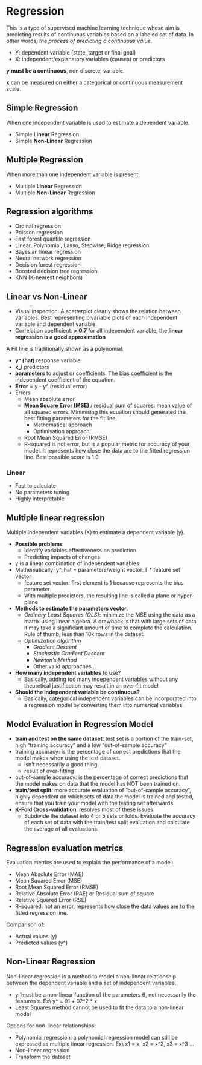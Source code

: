 # Regression

This is a type of supervised machine learning technique whose aim is predicting results of continuous variables based on a labeled set of data. In other words, *the process of predicting a continuous value*.

- Y: dependent variable (state, target or final goal)
- X: independent/explanatory variables (causes) or predictors

**y** **must be a continuous**, non discrete, variable.

**x** can be measured on either a categorical or continuous measurement scale.

## Simple Regression
When one independent variable is used to estimate a dependent variable.
- Simple **Linear** Regression
- Simple **Non-Linear** Regression
## Multiple Regression
When more than one independent variable is present.
- Multiple **Linear** Regression
- Multiple **Non-Linear** Regression

## Regression algorithms

- Ordinal regression
- Poisson regression
- Fast forest quantile regression
- Linear, Polynomial, Lasso, Stepwise, Ridge regression
- Bayesian linear regression
- Neural network regression
- Decision forest regression
- Boosted decision tree regression
- KNN (K-nearest neighbors)

## Linear vs Non-Linear

- Visual inspection: A scatterplot clearly shows the relation between variables. Best representing bivariable plots of each independent variable and dependent variable.
- Correlation coefficient: **> 0.7** for all independent variable, the **linear regression is a good approximation**

A Fit line is traditionally shown as a polynomial.
- **y^ (hat)** response variable
- **x_i** predictors
- **parameters** to adjust or coefficients. The bias coefficient is the independent coefficient of the equation.
- **Error** = y - y^ (residual error)
- Errors
    - Mean absolute error
    - **Mean Square Error (MSE)** / residual sum of squares: mean value of all squared errors. Minimising this ecuation should generated the best fitting parameters for the fit line.
        - Mathematical approach
        - Optimisation approach
    - Root Mean Squared Error (RMSE)
    - R-squared is not error, but is a popular metric for accuracy of your model. It represents how close the data are to the fitted regression line. Best possible score is 1.0

### Linear
- Fast to calculate
- No parameters tuning
- Highly interpretable

## Multiple linear regression

Multiple independent variables (X) to estimate a dependent variable (y).

- **Possible problems**
  - Identify variables effectiveness on prediction
  - Predicting impacts of changes
- y is a linear combination of independent variables
- Mathematically: y^_hat = parameters/weight vector_T * feature set vector
  - feature set vector: first element is 1 because represents the bias parameter
  - With multiple predictors, the resulting line is called a plane or hyper-plane
- **Methods to estimate the parameters vector**.
  - *Ordinary Least Squares (OLS)*: minimize the MSE using the data as a matrix using linear algebra. A drawback is that with large sets of data it may take a significant amount of time to complete the calculation. Rule of thumb, less than 10k rows in the dataset.
  - *Optimization algorithm*
    - *Gradient Descent*
    - *Stochastic Gradient Descent*
    - *Newton’s Method*
    - Other valid approaches...
- **How many independent variables** to use?
  - Basically, adding too many independent variables without any theoretical justification may result in an over-fit model.
- **Should the independent variable be continuous?**
  - Basically, categorical independent variables can be incorporated into a regression model by converting them into numerical variables.

## Model Evaluation in Regression Model

- **train and test on the same dataset**: test set is a portion of the train-set, high “training accuracy” and a low “out-of-sample accuracy”
- training accuracy: is the percentage of correct predictions that the model makes when using the test dataset.
  - isn't necessarily a good thing
  - result of over-fitting
- out-of-sample accuracy: is the percentage of correct predictions that the model makes on data that the model has NOT been trained on.
- **train/test split**: more accurate evaluation of “out-of-sample accuracy”, highly dependent on which sets of data the model is trained and tested, ensure that you train your model with the testing set afterwards
- **K-Fold Cross-validation**: resolves most of these issues.
  - Subdivide the dataset into 4 or 5 sets or folds. Evaluate the accuracy of each set of data with the train/test split evaluation and calculate the average of all evaluations.

## Regression evaluation metrics

Evaluation metrics are used to explain the performance of a model:
- Mean Absolute Error (MAE)
- Mean Squared Error (MSE)
- Root Mean Squared Error (RMSE)
- Relative Absolute Error (RAE) or Residual sum of square
- Relative Squared Error (RSE)
- R-squared: not an error, represents how close the data values are to the fitted regression line.

Comparison of:
- Actual values (y)
- Predicted values (y^)

## Non-Linear Regression

Non-linear regression is a method to model a non-linear relationship between the dependent variable and a set of independent variables.
- y ̂ must be a non-linear function of the parameters θ, not necessarily the features x. Ex\ y^ = θ1 + θ2^2 * x
- Least Squares method cannot be used to fit the data to a non-linear model

Options for non-linear relationships:
- Polynomial regression: a polynomial regression model can still be expressed as multiple linear regression. Ex\ x1 = x, x2 = x^2, x3 = x^3 ...
- Non-linear regression
- Transform the dataset



